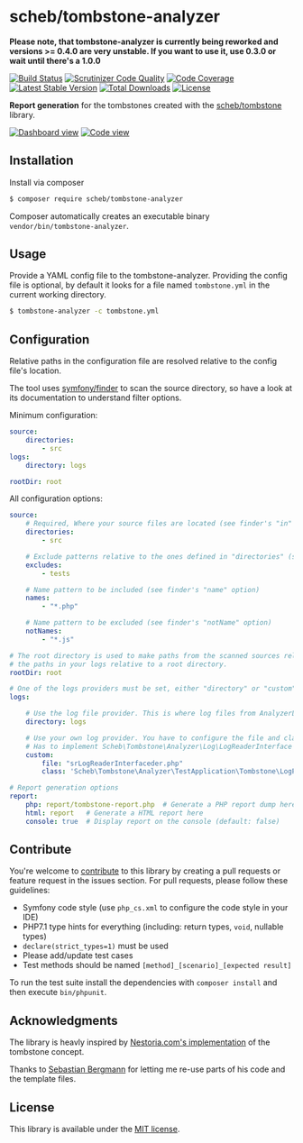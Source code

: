 scheb/tombstone-analyzer
========================

**Please note, that tombstone-analyzer is currently being reworked and versions >= 0.4.0 are very unstable. If you want
to use it, use 0.3.0 or wait until there's a 1.0.0**

[![Build Status](https://travis-ci.org/scheb/tombstone-analyzer.svg?branch=0.x)](https://travis-ci.org/scheb/tombstone-analyzer)
[![Scrutinizer Code Quality](https://scrutinizer-ci.com/g/scheb/tombstone-analyzer/badges/quality-score.png?b=0.x)](https://scrutinizer-ci.com/g/scheb/tombstone-analyzer/?branch=0.x)
[![Code Coverage](https://scrutinizer-ci.com/g/scheb/tombstone-analyzer/badges/coverage.png?b=0.x)](https://scrutinizer-ci.com/g/scheb/tombstone-analyzer/?branch=0.x)
[![Latest Stable Version](https://poser.pugx.org/scheb/tombstone-analyzer/v/stable.svg)](https://packagist.org/packages/scheb/tombstone-analyzer)
[![Total Downloads](https://poser.pugx.org/scheb/tombstone-analyzer/downloads)](https://packagist.org/packages/scheb/tombstone-analyzer)
[![License](https://poser.pugx.org/scheb/tombstone-analyzer/license.svg)](https://packagist.org/packages/scheb/tombstone-analyzer)

**Report generation** for the tombstones created with the [scheb/tombstone](https://github.com/scheb/tombstone) library.

[![Dashboard view](doc/dashboard-small.png)](doc/dashboard.png) [![Code view](doc/code-small.png)](doc/code.png)

Installation
------------

Install via composer

```bash
$ composer require scheb/tombstone-analyzer
```

Composer automatically creates an executable binary `vendor/bin/tombstone-analyzer`.

Usage
-----

Provide a YAML config file to the tombstone-analyzer. Providing the config file is optional, by default it looks for a
file named `tombstone.yml` in the current working directory.

```bash
$ tombstone-analyzer -c tombstone.yml
```

Configuration
-------------

Relative paths in the configuration file are resolved relative to the config file's location.

The tool uses [symfony/finder](https://symfony.com/doc/current/components/finder.html) to scan the source directory, so
have a look at its documentation to understand filter options.

Minimum configuration:

```yaml
source:
    directories:
        - src
logs:
    directory: logs

rootDir: root
```

All configuration options:

```yaml
source:
    # Required, Where your source files are located (see finder's "in" option)
    directories:
        - src

    # Exclude patterns relative to the ones defined in "directories" (see finder's "exclude" option)
    excludes:
        - tests

    # Name pattern to be included (see finder's "name" option)
    names:
        - "*.php"

    # Name pattern to be excluded (see finder's "notName" option)
    notNames:
        - "*.js"

# The root directory is used to make paths from the scanned sources relative. This is important, if you made
# the paths in your logs relative to a root directory.
rootDir: root

# One of the logs providers must be set, either "directory" or "custom"
logs:

    # Use the log file provider. This is where log files from AnalyzerLogHandler are located.
    directory: logs

    # Use your own log provider. You have to configure the file and class name.
    # Has to implement Scheb\Tombstone\Analyzer\Log\LogReaderInterface
    custom:
        file: "srLogReaderInterfaceder.php"
        class: 'Scheb\Tombstone\Analyzer\TestApplication\Tombstone\LogProvider'

# Report generation options
report:
    php: report/tombstone-report.php  # Generate a PHP report dump here
    html: report   # Generate a HTML report here
    console: true  # Display report on the console (default: false)
```

Contribute
----------
You're welcome to [contribute](https://github.com/scheb/tombstone-analyzer/graphs/contributors) to this library by
creating a pull requests or feature request in the issues section. For pull requests, please follow these guidelines:

- Symfony code style (use `php_cs.xml` to configure the code style in your IDE)
- PHP7.1 type hints for everything (including: return types, `void`, nullable types)
- `declare(strict_types=1)` must be used
- Please add/update test cases
- Test methods should be named `[method]_[scenario]_[expected result]`

To run the test suite install the dependencies with `composer install` and then execute `bin/phpunit`.

Acknowledgments
---------------

The library is heavly inspired by
[Nestoria.com's implementation](http://devblog.nestoria.com/post/115930183873/tombstones-for-dead-code)
of the tombstone concept.

Thanks to [Sebastian Bergmann](https://github.com/sebastianbergmann) for letting me re-use parts of his code and the
template files.

License
-------
This library is available under the [MIT license](LICENSE).
